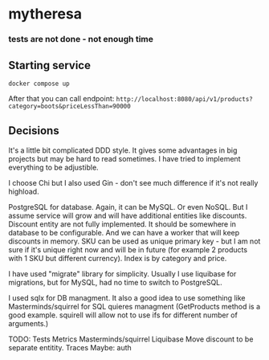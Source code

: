 # mytheresa

### tests are not done - not enough time

## Starting service

`docker compose up`

After that you can call endpoint: `http://localhost:8080/api/v1/products?category=boots&priceLessThan=90000`

## Decisions

It's a little bit complicated DDD style. It gives some advantages in big projects but may be hard to read sometimes. I have tried to implement everything to be adjustible. 

I choose Chi but I also used Gin - don't see much difference if it's not really highload.

PostgreSQL for database. Again, it can be MySQL. Or even NoSQL. But I assume service will grow and will have additional entities like discounts.
Discount entity are not fully implemented. It should be somewhere in database to be configurable. And we can have a worker that will keep discounts in memory.
SKU can be used as unique primary key - but I am not sure if it's unique right now and will be in future (for example 2 products with 1 SKU but different currency).
Index is by category and price.

I have used "migrate" library for simplicity. Usually I use liquibase for migrations, but for MySQL, had no time to switch to PostgreSQL. 

I used sqlx for DB managment. It also a good idea to use something like Masterminds/squirrel for SQL quieres managment (GetProducts method is a good example. squirell will allow not to use ifs for different number of arguments.)

TODO:
Tests
Metrics
Masterminds/squirrel
Liquibase
Move discount to be separate entitity.
Traces
Maybe: auth
